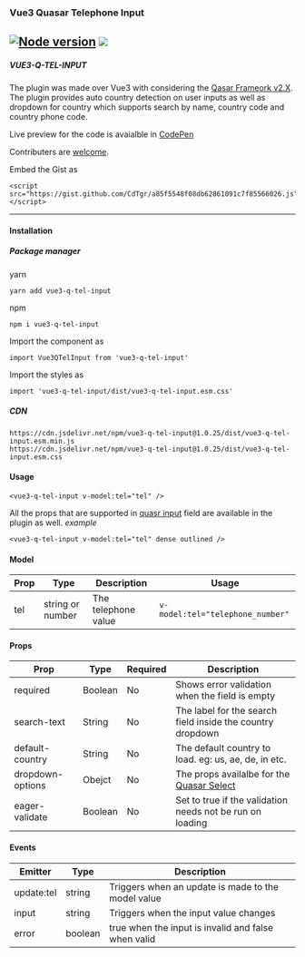 ### Vue3 Quasar Telephone Input
[![Node version](https://img.shields.io/node/v/vue3-q-tel-input.svg?style=flat)](http://nodejs.org/download/)
[![](https://data.jsdelivr.com/v1/package/npm/vue3-q-tel-input/badge)](https://www.jsdelivr.com/package/npm/vue3-q-tel-input)
---

##### VUE3-Q-TEL-INPUT

The plugin was made over Vue3 with considering the [Qasar Frameork v2.X](https://quasar.dev/). The plugin provides auto country detection on user inputs as well as dropdown for country which supports search by name, country code and country phone code.

Live preview for the code is avaialble in [CodePen](https://codepen.io/CdTgr/full/OJEMZvG)

Contributers are [welcome](https://github.com/CdTgr/vue3-q-tel-input).

Embed the Gist as 
```
<script src="https://gist.github.com/CdTgr/a85f5548f08db62861091c7f85566026.js"></script>
```

---

#### Installation

##### Package manager

yarn

```
yarn add vue3-q-tel-input
```

npm

```
npm i vue3-q-tel-input
```

Import the component as

```
import Vue3QTelInput from 'vue3-q-tel-input'
```

Import the styles as

```
import 'vue3-q-tel-input/dist/vue3-q-tel-input.esm.css'
```

##### CDN

```
https://cdn.jsdelivr.net/npm/vue3-q-tel-input@1.0.25/dist/vue3-q-tel-input.esm.min.js
https://cdn.jsdelivr.net/npm/vue3-q-tel-input@1.0.25/dist/vue3-q-tel-input.esm.css
```


#### Usage

```
<vue3-q-tel-input v-model:tel="tel" />
```

All the props that are supported in [quasr input](https://quasar.dev/vue-components/input) field are available in the plugin as well.
_example_

```
<vue3-q-tel-input v-model:tel="tel" dense outlined />
```

#### Model

| Prop | Type             | Description         | Usage                            |
| ---- | ---------------- | ------------------- | -------------------------------- |
| tel  | string or number | The telephone value | `v-model:tel="telephone_number"` |

#### Props

| Prop            | Type    | Required | Description                                                                           |
| --------------- | ------- | -------- | ------------------------------------------------------------------------------------- |
| required | Boolean | No | Shows error validation when the field is empty |
| search-text | String  | No | The label for the search field inside the country dropdown |
| default-country | String  | No | The default country to load. eg: us, ae, de, in etc. |
| dropdown-options | Obejct  | No | The props availalbe for the [Quasar Select](https://quasar.dev/vue-components/select) |
| eager-validate | Boolean | No | Set to true if the validation needs not be run on loading |

#### Events

| Emitter    | Type    | Description                                         |
| ---------- | ------- | --------------------------------------------------- |
| update:tel | string  | Triggers when an update is made to the model value  |
| input      | string  | Triggers when the input value changes               |
| error      | boolean | true when the input is invalid and false when valid |
